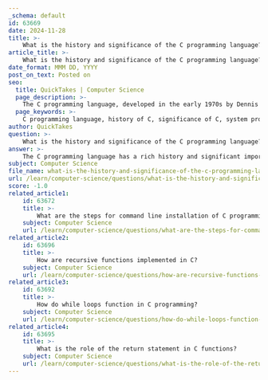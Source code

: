 ```yaml
---
_schema: default
id: 63669
date: 2024-11-28
title: >-
    What is the history and significance of the C programming language?
article_title: >-
    What is the history and significance of the C programming language?
date_format: MMM DD, YYYY
post_on_text: Posted on
seo:
  title: QuickTakes | Computer Science
  page_description: >-
    The C programming language, developed in the early 1970s by Dennis Ritchie, is significant in computer science for its influence on modern languages, widespread use in system programming, and establishment as a foundational tool for software development.
  page_keywords: >-
    C programming language, history of C, significance of C, system programming, Unix operating system, Dennis Ritchie, Bell Labs, programming languages, ANSI C, ISO C, embedded systems, high-performance computing, software development, modern programming languages
author: QuickTakes
question: >-
    What is the history and significance of the C programming language?
answer: >-
    The C programming language has a rich history and significant importance in the field of computer science and software development. Developed in the early 1970s, C was initially designed as a system implementation language for the Unix operating system. Its creation was spearheaded by Dennis Ritchie at Bell Labs, where it was intended to provide a minimalist yet powerful tool for writing operating systems, particularly for minicomputers like the DEC PDP-7, which had limited memory compared to mainframe computers of that era.\n\nC's design was influenced by earlier programming languages, particularly the Combined Programming Language (CPL) and its predecessor, the B programming language, which was developed by Ken Thompson. The language's simplicity and efficiency made it a popular choice for system-level programming, allowing developers to interact directly with hardware while maintaining a level of abstraction that facilitated easier programming.\n\nThe significance of C extends beyond its initial purpose. It has influenced many modern programming languages, including C++, C#, and Java, which was introduced in 1994 as a simplified subset of C for web development and portable devices. The book "The C Programming Language," published in 1978 by Brian W. Kernighan and Dennis Ritchie, played a crucial role in popularizing C and providing a comprehensive reference for programmers.\n\nThroughout the late 1970s and 1980s, C gained widespread adoption across various computing platforms, leading to the establishment of standard specifications by the American National Standards Institute (ANSI) and the International Organization for Standardization (ISO). The ANSI C standard, developed in 1983, aimed to unify the numerous dialects of C that had emerged, ensuring portability and consistency across different systems.\n\nC's enduring relevance is evident in its continued use for system software, operating systems, and performance-critical applications. Its efficiency, portability, and low-level control capabilities make it indispensable for developers working in areas such as embedded systems, Internet of Things (IoT), and high-performance computing. Despite the rise of higher-level programming languages and frameworks, C remains a foundational language that is essential for understanding core programming concepts and the evolution of software development.\n\nIn summary, the history of C is not just a tale of a programming language; it is a narrative that reflects the evolution of computing itself. Its influence on modern programming practices and its role in the development of critical software systems underscore its significance in the landscape of computer science.
subject: Computer Science
file_name: what-is-the-history-and-significance-of-the-c-programming-language.md
url: /learn/computer-science/questions/what-is-the-history-and-significance-of-the-c-programming-language
score: -1.0
related_article1:
    id: 63672
    title: >-
        What are the steps for command line installation of C programming tools?
    subject: Computer Science
    url: /learn/computer-science/questions/what-are-the-steps-for-command-line-installation-of-c-programming-tools
related_article2:
    id: 63696
    title: >-
        How are recursive functions implemented in C?
    subject: Computer Science
    url: /learn/computer-science/questions/how-are-recursive-functions-implemented-in-c
related_article3:
    id: 63692
    title: >-
        How do while loops function in C programming?
    subject: Computer Science
    url: /learn/computer-science/questions/how-do-while-loops-function-in-c-programming
related_article4:
    id: 63695
    title: >-
        What is the role of the return statement in C functions?
    subject: Computer Science
    url: /learn/computer-science/questions/what-is-the-role-of-the-return-statement-in-c-functions
---
```


&nbsp;